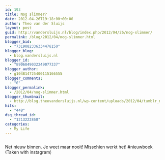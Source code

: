 ```yaml
---
id: 193
title: Nog slimmer?
date: 2012-04-26T19:18:00+00:00
author: Theo van der Sluijs
layout: post
guid: http://vandersluijs.nl/blog/index.php/2012/04/26/nog-slimmer/
permalink: /blog/2012/04/nog-slimmer.html
blogger_bid:
  - "7319082336334478150"
blogger_blog:
  - blog.vandersluijs.nl
blogger_id:
  - "8906849032249077337"
blogger_author:
  - g104814725400115166555
blogger_comments:
  - "0"
blogger_permalink:
  - /2012/04/nog-slimmer.html
blogger_thumbnail:
  - http://blog.theovandersluijs.nl/wp-content/uploads/2012/04/tumblr_m33hamoZWQ1rpqrb1o1_1280-300x300.jpg
hits:
  - "448"
dsq_thread_id:
  - "1213222860"
categories:
  - My Life
---
```

<div>
  <img alt="" src=https://vandersluijs.resultants-e.nl/2012/04/tumblr_m33hamoZWQ1rpqrb1o1_1280-300x300.jpg" />
</div>

Net nieuw binnen. Je weet maar nooit! Misschien werkt het! #nieuwboek (Taken with instagram)